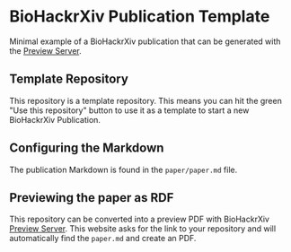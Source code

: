 # BioHackrXiv Publication Template

Minimal example of a BioHackrXiv publication that can be generated with the
[Preview Server](http://preview.biohackrxiv.org/).

## Template Repository

This repository is a template repository. This means you can hit the green "Use this repository"
button to use it as a template to start a new BioHackrXiv Publication.

## Configuring the Markdown

The publication Markdown is found in the `paper/paper.md` file.

## Previewing the paper as RDF

This repository can be converted into a preview PDF with BioHackrXiv [Preview Server](http://preview.biohackrxiv.org/).
This website asks for the link to your repository and will automatically find the `paper.md` and create an PDF.


